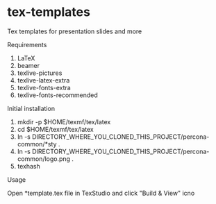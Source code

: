 # tex-templates
Tex templates for presentation slides and more

Requirements

1. LaTeX
2. beamer
3. texlive-pictures
4. texlive-latex-extra
5. texlive-fonts-extra
6. texlive-fonts-recommended

Initial installation

1. mkdir -p $HOME/texmf/tex/latex
2. cd $HOME/texmf/tex/latex
3. ln -s DIRECTORY_WHERE_YOU_CLONED_THIS_PROJECT/percona-common/*sty .
4. ln -s DIRECTORY_WHERE_YOU_CLONED_THIS_PROJECT/percona-common/logo.png .
5. texhash

Usage

Open *template.tex file in TexStudio and click "Build & View" icno

